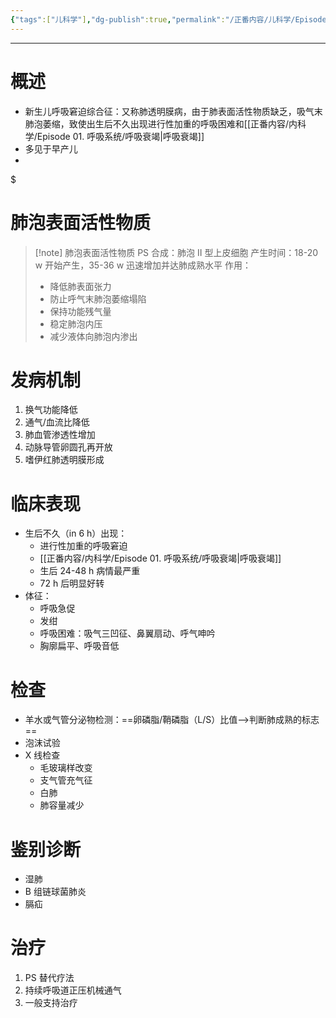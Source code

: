 ```yaml
---
{"tags":["儿科学"],"dg-publish":true,"permalink":"/正番内容/儿科学/Episode 02. 新生儿与新生儿疾病/新生儿呼吸窘迫综合征/","dgPassFrontmatter":true}
---
```


---

# 概述
+ 新生儿呼吸窘迫综合征：又称肺透明膜病，由于肺表面活性物质缺乏，吸气末肺泡萎缩，致使出生后不久出现进行性加重的呼吸困难和[[正番内容/内科学/Episode 01. 呼吸系统/呼吸衰竭\|呼吸衰竭]]
+ 多见于早产儿
+ 
<div class="transclusion internal-embed is-loaded"><div class="markdown-embed">

$<div class="markdown-embed-title">

# 肺泡表面活性物质

</div>


>[!note] 肺泡表面活性物质 PS
>合成：肺泡 II 型上皮细胞
>产生时间：18-20 w 开始产生，35-36 w 迅速增加并达肺成熟水平
>作用：
>+ 降低肺表面张力
>+ 防止呼气末肺泡萎缩塌陷
>+ 保持功能残气量
>+ 稳定肺泡内压
>+ 减少液体向肺泡内渗出


</div></div>

# 发病机制
1. 换气功能降低
2. 通气/血流比降低
3. 肺血管渗透性增加
4. 动脉导管卵圆孔再开放
5. 嗜伊红肺透明膜形成
# 临床表现
+ 生后不久（in 6 h）出现：
	+ 进行性加重的呼吸窘迫
	+ [[正番内容/内科学/Episode 01. 呼吸系统/呼吸衰竭\|呼吸衰竭]]
	+ 生后 24-48 h 病情最严重
	+ 72 h 后明显好转
+ 体征：
	+ 呼吸急促
	+ 发绀
	+ 呼吸困难：吸气三凹征、鼻翼扇动、呼气呻吟
	+ 胸廓扁平、呼吸音低
# 检查
+ 羊水或气管分泌物检测：==卵磷脂/鞘磷脂（L/S）比值-->判断肺成熟的标志==
+ 泡沫试验
+ X 线检查
	+ 毛玻璃样改变
	+ 支气管充气征
	+ 白肺
	+ 肺容量减少
# 鉴别诊断
+ 湿肺
+ B 组链球菌肺炎
+ 膈疝
# 治疗
1. PS 替代疗法
2. 持续呼吸道正压机械通气
3. 一般支持治疗

